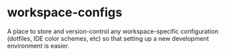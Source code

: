 # workspace-configs

A place to store and version-control any workspace-specific configuration
(dotfiles, IDE color schemes, etc) so that setting up a new development
environment is easier.

